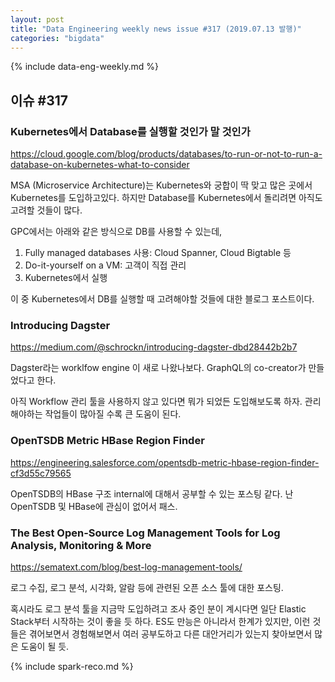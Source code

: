 ```yaml
---
layout: post
title: "Data Engineering weekly news issue #317 (2019.07.13 발행)"
categories: "bigdata"
---
```


{% include data-eng-weekly.md %}

## 이슈 #317

### Kubernetes에서 Database를 실행할 것인가 말 것인가

https://cloud.google.com/blog/products/databases/to-run-or-not-to-run-a-database-on-kubernetes-what-to-consider

MSA (Microservice Architecture)는 Kubernetes와 궁합이 딱 맞고 많은 곳에서 Kubernetes를 도입하고있다. 하지만 Database를 Kubernetes에서 돌리려면 아직도 고려할 것들이 많다.

GPC에서는 아래와 같은 방식으로 DB를 사용할 수 있는데, 

1. Fully managed databases 사용: Cloud Spanner, Cloud Bigtable 등
1. Do-it-yourself on a VM: 고객이 직접 관리
1. Kubernetes에서 실행

이 중 Kubernetes에서 DB를 실행할 때 고려해야할 것들에 대한 블로그 포스트이다.


### Introducing Dagster

https://medium.com/@schrockn/introducing-dagster-dbd28442b2b7

Dagster라는 worklfow engine 이 새로 나왔나보다. GraphQL의 co-creator가 만들었다고 한다.

아직 Workflow 관리 툴을 사용하지 않고 있다면 뭐가 되었든 도입해보도록 하자. 관리해야하는 작업들이 많아질 수록 큰 도움이 된다.

### OpenTSDB Metric HBase Region Finder

https://engineering.salesforce.com/opentsdb-metric-hbase-region-finder-cf3d55c79565

OpenTSDB의 HBase 구조 internal에 대해서 공부할 수 있는 포스팅 같다. 난 OpenTSDB 및 HBase에 관심이 없어서 패스.

### The Best Open-Source Log Management Tools for Log Analysis, Monitoring & More

https://sematext.com/blog/best-log-management-tools/

로그 수집, 로그 분석, 시각화, 알람 등에 관련된 오픈 소스 툴에 대한 포스팅.

혹시라도 로그 분석 툴을 지금막 도입하려고 조사 중인 분이 계시다면 일단 Elastic Stack부터 시작하는 것이 좋을 듯 하다. ES도 만능은 아니라서  한계가 있지만, 이런 것들은 겪어보면서 경험해보면서 여러 공부도하고 다른 대안거리가 있는지 찾아보면서 많은 도움이 될 듯.

{% include spark-reco.md %}
